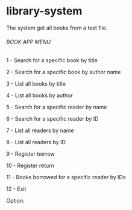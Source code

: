 # library-system

The system get all books from a text file.

###### BOOK APP MENU ######
1 - Search for a specific book by title

2 - Search for a specific book by author name

3 - List all books by title

4 - List all books by author

5 - Search for a specific reader by name

6 - Search for a specific reader by ID

7 - List all readers by name

8 - List all readers by ID

9 - Register borrow

10 - Register return

11 - Books borrowed for a specific reader by IDs

12 - Exit

Option:
